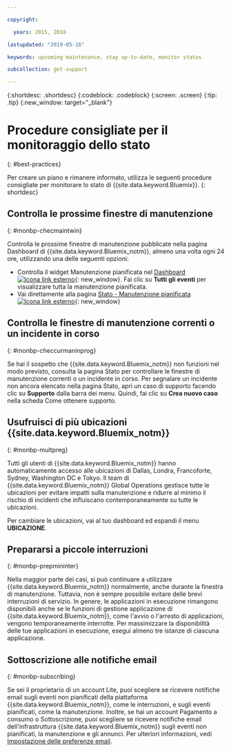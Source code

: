 ```yaml
---

copyright:

  years: 2015, 2018

lastupdated: "2019-05-16"

keywords: upcoming maintenance, stay up-to-date, monitor status

subcollection: get-support

---
```


{:shortdesc: .shortdesc}
{:codeblock: .codeblock}
{:screen: .screen}
{:tip: .tip}
{:new_window: target="_blank"}

# Procedure consigliate per il monitoraggio dello stato
{: #best-practices}

Per creare un piano e rimanere informato, utilizza le seguenti procedure consigliate per monitorare lo stato di {{site.data.keyword.Bluemix}}.
{: shortdesc}

## Controlla le prossime finestre di manutenzione
{: #monbp-checmaintwin}

Controlla le prossime finestre di manutenzione pubblicate nella pagina Dashboard di {{site.data.keyword.Bluemix_notm}}, almeno una volta ogni 24 ore, utilizzando una delle seguenti opzioni:
* Controlla il widget Manutenzione pianificata nel [Dashboard ![Icona link esterno](../icons/launch-glyph.svg "Icona link esterno")](https://cloud.ibm.com){: new_window}. Fai clic su **Tutti gli eventi** per visualizzare tutta la manutenzione pianificata.
* Vai direttamente alla pagina [Stato - Manutenzione pianificata ![Icona link esterno](../icons/launch-glyph.svg "Icona link esterno")](https://cloud.ibm.com/status?selected=maintenance){: new_window}

## Controlla le finestre di manutenzione correnti o un incidente in corso
{: #monbp-checcurmaninprog}

Se hai il sospetto che {{site.data.keyword.Bluemix_notm}} non funzioni nel modo previsto, consulta la pagina Stato per controllare le finestre di manutenzione correnti o un incidente in corso. Per segnalare un incidente non ancora elencato nella pagina Stato, apri un caso di supporto facendo clic su **Supporto** dalla barra dei menu. Quindi, fai clic su **Crea nuovo caso** nella scheda Come ottenere supporto.

## Usufruisci di più ubicazioni {{site.data.keyword.Bluemix_notm}}
{: #monbp-multpreg}

Tutti gli utenti di {{site.data.keyword.Bluemix_notm}} hanno automaticamente accesso alle ubicazioni di Dallas, Londra, Francoforte, Sydney, Washington DC e Tokyo. Il team di {{site.data.keyword.Bluemix_notm}} Global Operations gestisce tutte le ubicazioni per evitare impatti sulla manutenzione e ridurre al minimo il rischio di incidenti che influiscano contemporaneamente su tutte le ubicazioni.

Per cambiare le ubicazioni, vai al tuo dashboard ed espandi il menu **UBICAZIONE**.

## Prepararsi a piccole interruzioni
{: #monbp-prepmininter}

Nella maggior parte dei casi, si può continuare a utilizzare {{site.data.keyword.Bluemix_notm}}
normalmente, anche durante la finestra di manutenzione. Tuttavia, non è sempre possibile evitare delle brevi interruzioni di servizio. In genere, le applicazioni in esecuzione rimangono disponibili anche se le funzioni
di gestione applicazione di {{site.data.keyword.Bluemix_notm}},
come l'avvio o l'arresto di applicazioni, vengono temporaneamente interrotte. Per
massimizzare la disponibilità delle tue applicazioni in esecuzione, esegui almeno
tre istanze di ciascuna applicazione.

## Sottoscrizione alle notifiche email
{: #monbp-subscribing}

Se sei il proprietario di un account Lite, puoi scegliere se ricevere notifiche email sugli eventi non pianificati della piattaforma {{site.data.keyword.Bluemix_notm}}, come le interruzioni, e sugli eventi pianificati, come la manutenzione. Inoltre, se hai un account Pagamento a consumo o Sottoscrizione, puoi scegliere se ricevere notifiche email dell'infrastruttura {{site.data.keyword.Bluemix_notm}} sugli eventi non pianificati, la manutenzione e gli annunci. Per ulteriori informazioni, vedi [Impostazione delle preferenze email](/docs/account?topic=account-email-prefs).



